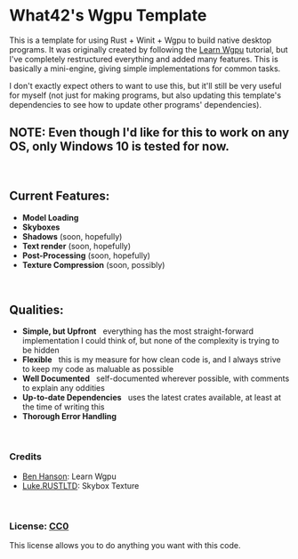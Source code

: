 # What42's Wgpu Template

This is a template for using Rust + Winit + Wgpu to build native desktop programs. It was originally created by following the [Learn Wgpu](https://sotrh.github.io/learn-wgpu/) tutorial, but I've completely restructured everything and added many features. This is basically a mini-engine, giving simple implementations for common tasks.

I don't exactly expect others to want to use this, but it'll still be very useful for myself (not just for making programs, but also updating this template's dependencies to see how to update other programs' dependencies).

## NOTE: Even though I'd like for this to work on any OS, only Windows 10 is tested for now.

<br>

## Current Features:

- **Model Loading**
- **Skyboxes**
- **Shadows** (soon, hopefully)
- **Text render** (soon, hopefully)
- **Post-Processing** (soon, hopefully)
- **Texture Compression** (soon, possibly)

<br>

## Qualities:

- **Simple, but Upfront** &nbsp; everything has the most straight-forward implementation I could think of, but none of the complexity is trying to be hidden
- **Flexible** &nbsp; this is my measure for how clean code is, and I always strive to keep my code as maluable as possible
- **Well Documented** &nbsp; self-documented wherever possible, with comments to explain any oddities
- **Up-to-date Dependencies** &nbsp; uses the latest crates available, at least at the time of writing this
- **Thorough Error Handling**

<br>

### Credits

- [Ben Hanson](https://github.com/sotrh): Learn Wgpu
- [Luke.RUSTLTD](https://opengameart.org/users/lukerustltd): Skybox Texture

<br>

### License: [CC0](LICENSE)

This license allows you to do anything you want with this code.
